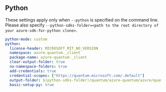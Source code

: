 ## Python

These settings apply only when `--python` is specified on the command line.
Please also specify `--python-sdks-folder=<path to the root directory of your azure-sdk-for-python clone>`.

``` yaml $(python)
python-mode: custom
python:
  license-header: MICROSOFT_MIT_NO_VERSION
  namespace: azure.quantum._client
  package-name: azure-quantum-_client
  clear-output-folder: true
  no-namespace-folders: true
  add-credentials: true
  credential-scopes: ["https://quantum.microsoft.com/.default"]
  output-folder: $(python-sdks-folder)/quantum/azure-quantum/azure/quantum/_client/
  basic-setup-py: true
```

